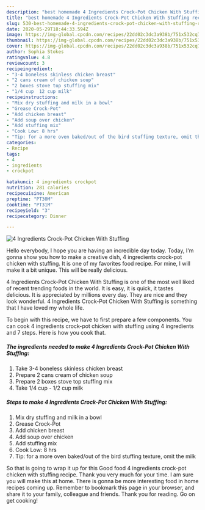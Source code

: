 ```yaml
---
description: "best homemade 4 Ingredients Crock-Pot Chicken With Stuffing recipe | how to make good 4 Ingredients Crock-Pot Chicken With Stuffing"
title: "best homemade 4 Ingredients Crock-Pot Chicken With Stuffing recipe | how to make good 4 Ingredients Crock-Pot Chicken With Stuffing"
slug: 530-best-homemade-4-ingredients-crock-pot-chicken-with-stuffing-recipe-how-to-make-good-4-ingredients-crock-pot-chicken-with-stuffing
date: 2020-05-29T18:44:33.594Z
image: https://img-global.cpcdn.com/recipes/22dd02c3dc3a938b/751x532cq70/4-ingredients-crock-pot-chicken-with-stuffing-recipe-main-photo.jpg
thumbnail: https://img-global.cpcdn.com/recipes/22dd02c3dc3a938b/751x532cq70/4-ingredients-crock-pot-chicken-with-stuffing-recipe-main-photo.jpg
cover: https://img-global.cpcdn.com/recipes/22dd02c3dc3a938b/751x532cq70/4-ingredients-crock-pot-chicken-with-stuffing-recipe-main-photo.jpg
author: Sophia Stokes
ratingvalue: 4.8
reviewcount: 3
recipeingredient:
- "3-4 boneless skinless chicken breast"
- "2 cans cream of chicken soup"
- "2 boxes stove top stuffing mix"
- "1/4 cup  12 cup milk"
recipeinstructions:
- "Mix dry stuffing and milk in a bowl"
- "Grease Crock-Pot"
- "Add chicken breast"
- "Add soup over chicken"
- "Add stuffing mix"
- "Cook Low: 8 hrs"
- "Tip: for a more oven baked/out of the bird stuffing texture, omit the milk"
categories:
- Recipe
tags:
- 4
- ingredients
- crockpot

katakunci: 4 ingredients crockpot 
nutrition: 281 calories
recipecuisine: American
preptime: "PT30M"
cooktime: "PT31M"
recipeyield: "3"
recipecategory: Dinner

---
```



![4 Ingredients Crock-Pot Chicken With Stuffing](https://img-global.cpcdn.com/recipes/22dd02c3dc3a938b/751x532cq70/4-ingredients-crock-pot-chicken-with-stuffing-recipe-main-photo.jpg)

Hello everybody, I hope you are having an incredible day today. Today, I'm gonna show you how to make a creative dish, 4 ingredients crock-pot chicken with stuffing. It is one of my favorites food recipe. For mine, I will make it a bit unique. This will be really delicious.



4 Ingredients Crock-Pot Chicken With Stuffing is one of the most well liked of recent trending foods in the world. It is easy, it is quick, it tastes delicious. It is appreciated by millions every day. They are nice and they look wonderful. 4 Ingredients Crock-Pot Chicken With Stuffing is something that I have loved my whole life.


To begin with this recipe, we have to first prepare a few components. You can cook 4 ingredients crock-pot chicken with stuffing using 4 ingredients and 7 steps. Here is how you cook that.

<!--inarticleads1-->

##### The ingredients needed to make 4 Ingredients Crock-Pot Chicken With Stuffing:

1. Take 3-4 boneless skinless chicken breast
1. Prepare 2 cans cream of chicken soup
1. Prepare 2 boxes stove top stuffing mix
1. Take 1/4 cup - 1/2 cup milk




<!--inarticleads2-->

##### Steps to make 4 Ingredients Crock-Pot Chicken With Stuffing:

1. Mix dry stuffing and milk in a bowl
1. Grease Crock-Pot
1. Add chicken breast
1. Add soup over chicken
1. Add stuffing mix
1. Cook Low: 8 hrs
1. Tip: for a more oven baked/out of the bird stuffing texture, omit the milk




So that is going to wrap it up for this Good food 4 ingredients crock-pot chicken with stuffing recipe. Thank you very much for your time. I am sure you will make this at home. There is gonna be more interesting food in home recipes coming up. Remember to bookmark this page in your browser, and share it to your family, colleague and friends. Thank you for reading. Go on get cooking!

